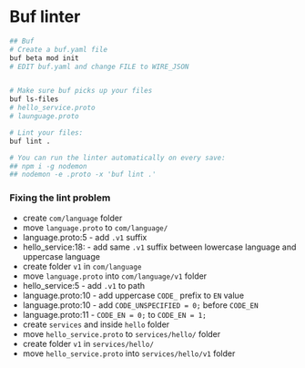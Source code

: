 # Buf linter

```sh
## Buf
# Create a buf.yaml file
buf beta mod init
# EDIT buf.yaml and change FILE to WIRE_JSON


# Make sure buf picks up your files
buf ls-files
# hello_service.proto
# launguage.proto

# Lint your files:
buf lint .

# You can run the linter automatically on every save:
## npm i -g nodemon
## nodemon -e .proto -x 'buf lint .'


```

### Fixing the lint problem

- create `com/language` folder
- move `language.proto` to `com/language/`
- language.proto:5 - add `.v1` suffix
- hello_service:18: - add same `.v1` suffix between lowercase language and uppercase language
- create folder `v1` in `com/language`
- move `language.proto` into `com/language/v1` folder
- hello_service:5 - add `.v1` to path
- language.proto:10 - add uppercase `CODE_` prefix to `EN` value
- language.proto:10 - add `CODE_UNSPECIFIED = 0;` before `CODE_EN`
- language.proto:11 - `CODE_EN = 0;` to `CODE_EN = 1;`
- create `services` and inside `hello` folder
- move `hello_service.proto` to `services/hello/` folder
- create folder `v1` in `services/hello/`
- move `hello_service.proto` into `services/hello/v1` folder

